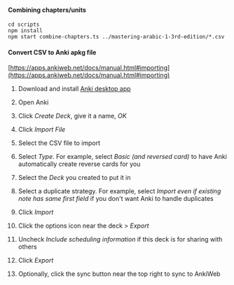 #### Combining chapters/units

```
cd scripts
npm install
npm start combine-chapters.ts ../mastering-arabic-1-3rd-edition/*.csv
```


#### Convert CSV to Anki apkg file

[https://apps.ankiweb.net/docs/manual.html#importing](https://apps.ankiweb.net/docs/manual.html#importing)

1. Download and install [Anki desktop app](https://apps.ankiweb.net/)

2. Open Anki

3. Click *Create Deck*, give it a name, *OK*

4. Click *Import File*

5. Select the CSV file to import

6. Select *Type*. For example, select *Basic (and reversed card)* to have Anki automatically create reverse cards for you

7. Select the *Deck* you created to put it in

8. Select a duplicate strategy. For example, select *Import even if existing note has same first field* if you don't want Anki to handle duplicates

9. Click *Import*

10. Click the options icon near the deck > *Export*

11. Uncheck *Include scheduling information* if this deck is for sharing with others

12. Click *Export*

13. Optionally, click the sync button near the top right to sync to AnkiWeb
